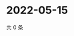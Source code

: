 # 2022-05-15

共 0 条

<!-- BEGIN WEIBO -->
<!-- 最后更新时间 Sun May 15 2022 19:00:41 GMT+0800 (China Standard Time) -->

<!-- END WEIBO -->
